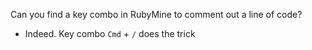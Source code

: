 Can you find a key combo in RubyMine to comment out a line of code?

 - Indeed. Key combo `Cmd` + `/` does the trick
